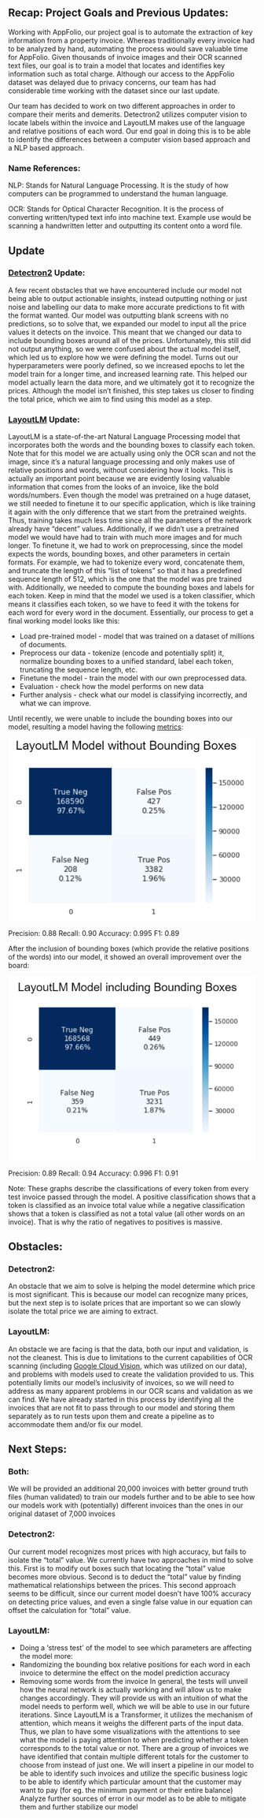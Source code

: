## Recap: Project Goals and Previous Updates:
Working with AppFolio, our project goal is to automate the extraction of key information from a property invoice. Whereas traditionally every invoice had to be analyzed by hand, automating the process would save valuable time for AppFolio. Given thousands of invoice images and their OCR scanned text files, our goal is to train a model that locates and identifies key information such as total charge. Although our access to the AppFolio dataset was delayed due to privacy concerns, our team has had considerable time working with the dataset since our last update. 

Our team has decided to work on two different approaches in order to compare their merits and demerits. Detectron2 utilizes computer vision to locate labels within the invoice and LayoutLM makes use of the language and relative positions of each word. Our end goal in doing this is to be able to identify the differences between a computer vision based approach and a NLP based approach.


### Name References:
NLP: Stands for Natural Language Processing. It is the study of how computers can be programmed to understand the human language.

OCR: Stands for Optical Character Recognition. It is the process of converting written/typed text info into machine text. Example use would be scanning a handwritten letter and outputting its content onto a word file.


## Update
### [Detectron2](https://detectron2.readthedocs.io/en/latest/) Update:
A few recent obstacles that we have encountered include our model not being able to output actionable insights, instead outputting nothing or just noise and labelling our data to make more accurate predictions to fit with the format wanted. Our model was outputting blank screens with no predictions, so to solve that, we expanded our model to input all the price values it detects on the invoice. This meant that we changed our data to include bounding boxes around all of the prices. Unfortunately, this still did not output anything, so we were confused about the actual model itself, which led us to explore how we were defining the model. Turns out our hyperparameters were poorly defined, so we increased epochs to let the model train for a longer time, and increased learning rate. This helped our model actually learn the data more, and we ultimately got it to recognize the prices. Although the model isn’t finished, this step takes us closer to finding the total price, which we aim to find using this model as a step.


### [LayoutLM](https://huggingface.co/transformers/model_doc/layoutlm.html) Update:
LayoutLM is a state-of-the-art Natural Language Processing model that incorporates both the words and the bounding boxes to classify each token. Note that for this model we are actually using only the OCR scan and not the image, since it’s a natural language processing and only makes use of relative positions and words, without considering how it looks. This is actually an important point because we are evidently losing valuable information that comes from the looks of an invoice, like the bold words/numbers. 
Even though the model was pretrained on a huge dataset, we still needed to finetune it to our specific application, which is like training it again with the only difference that we start from the pretrained weights. Thus, training takes much less time since all the parameters of the network already have “decent” values. Additionally, if we didn’t use a pretrained model we would have had to train with much more images and for much longer. To finetune it, we had to work on preprocessing, since the model expects the words, bounding boxes, and other parameters in certain formats. For example, we had to tokenize every word, concatenate them, and truncate the length of this “list of tokens” so that it has a predefined sequence length of 512, which is the one that the model was pre trained with. Additionally, we needed to compute the bounding boxes and labels for each token. Keep in mind that the model we used is a token classifier, which means it classifies each token, so we have to feed it with the tokens for each word for every word in the document. Essentially, our process to get a final working model looks like this:

* Load pre-trained model - model that was trained on a dataset of millions of documents.
* Preprocess our data - tokenize (encode and potentially split) it, normalize bounding boxes to a unified standard, label each token, truncating the sequence length, etc.
* Finetune the model - train the model with our own preprocessed data.
* Evaluation - check how the model performs on new data
* Further analysis - check what our model is classifying incorrectly, and what we can improve.

Until recently, we were unable to include the bounding boxes into our model, resulting a model having the following [metrics](https://towardsdatascience.com/20-popular-machine-learning-metrics-part-1-classification-regression-evaluation-metrics-1ca3e282a2ce): 

![LayoutLM_without_bounding_boxes](LLM_without_bb.PNG)

Precision: 0.88
Recall: 0.90
Accuracy: 0.995
F1: 0.89

After the inclusion of bounding boxes (which provide the relative positions of the words) into our model, it showed an overall improvement over the board:

![LayoutLM_with_bounding_boxes](LLM_with_bb.PNG)

Precision: 0.89
Recall: 0.94
Accuracy: 0.996
F1: 0.91



Note: These graphs describe the classifications of every token from every test invoice passed through the model. A positive classification shows that a token is classified as an invoice total value while a negative classification shows that a token is classified as not a total value (all other words on an invoice). That is why the ratio of negatives to positives is massive.



## Obstacles:

### Detectron2: 
An obstacle that we aim to solve is helping the model determine which price is most significant. This is because our model can recognize many prices, but the next step is to isolate prices that are important so we can slowly isolate the total price we are aiming to extract. 

### LayoutLM: 
An obstacle we are facing is that the data, both our input and validation, is not the cleanest. This is due to limitations to the current capabilities of OCR scanning (including [Google Cloud Vision](https://towardsdatascience.com/20-popular-machine-learning-metrics-part-1-classification-regression-evaluation-metrics-1ca3e282a2ce), which was utilized on our data), and problems with models used to create the validation provided to us. This potentially limits our model’s inclusivity of invoices, so we will need to address as many apparent problems in our OCR scans and validation as we can find. We have already started in this process by identifying all the invoices that are not fit to pass through to our model and storing them separately as to run tests upon them and create a pipeline as to accommodate them and/or fix our model.


## Next Steps:

### Both: 
We will be provided an additional 20,000 invoices with better ground truth files (human validated) to train our models further and to be able to see how our models work with (potentially) different invoices than the ones in our original dataset of 7,000 invoices

### Detectron2:
Our current model recognizes most prices with high accuracy, but fails to isolate the “total” value. We currently have two approaches in mind to solve this. First is to modify out boxes such that locating the “total” value becomes more obvious. Second is to deduct the “total” value by finding mathematical relationships between the prices. This second approach seems to be difficult, since our current model doesn’t have 100% accuracy on detecting price values, and even a single false value in our equation can offset the calculation for “total” value.

### LayoutLM:
- Doing a ‘stress test’ of the model to see which parameters are affecting the model more: 
- Randomizing the bounding box relative positions for each word in each invoice to determine the effect on the model prediction accuracy
- Removing some words from the invoice
In general, the tests will unveil how the neural network is actually working and will allow us to make changes accordingly. They will provide us with an intuition of what the model needs to perform well, which we will be able to use in our future iterations.
Since LayoutLM is a Transformer, it utilizes the mechanism of attention, which means it weighs the different parts of the input data. Thus, we plan to have some visualizations with the attentions to see what the model is paying attention to when predicting whether a token corresponds to the total value or not.
There are a group of invoices we have identified that contain multiple different totals for the customer to choose from instead of just one. We will insert a pipeline in our model to be able to identify such invoices and utilize the specific business logic to be able to identify which particular amount that the customer may want to pay (for eg. the minimum payment or their entire balance)
Analyze further sources of error in our model as to be able to mitigate them and further stabilize our model
